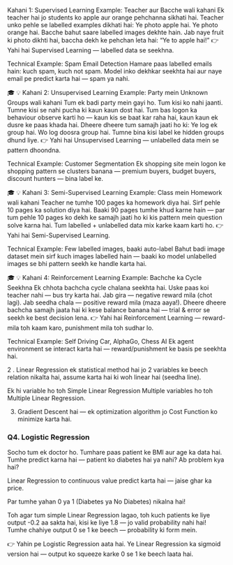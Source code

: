  Kahani 1: Supervised Learning
Example: Teacher aur Bacche wali kahani
Ek teacher hai jo students ko apple aur orange pehchanna sikhati hai. Teacher unko pehle se labelled examples dikhati hai:
Ye photo apple hai.
Ye photo orange hai.
Bacche bahut saare labelled images dekhte hain. Jab naye fruit ki photo dikhti hai, baccha dekh ke pehchan leta hai: “Ye to apple hai!”
👉 Yahi hai Supervised Learning — labelled data se seekhna.

Technical Example: Spam Email Detection
Hamare paas labelled emails hain: kuch spam, kuch not spam.
Model inko dekhkar seekhta hai aur naye email pe predict karta hai — spam ya nahi.

🎓 💡 Kahani 2: Unsupervised Learning
Example: Party mein Unknown Groups wali kahani
Tum ek badi party mein gayi ho. Tum kisi ko nahi jaanti. Tumne kisi se nahi pucha ki kaun kaun dost hai. Tum bas logon ka behaviour observe karti ho — kaun kis se baat kar raha hai, kaun kaun ek dusre ke paas khada hai.
Dheere dheere tum samajh jaati ho ki:
Ye log ek group hai.
Wo log doosra group hai.
Tumne bina kisi label ke hidden groups dhund liye.
👉 Yahi hai Unsupervised Learning — unlabelled data mein se pattern dhoondna.

Technical Example: Customer Segmentation
Ek shopping site mein logon ke shopping pattern se clusters banana — premium buyers, budget buyers, discount hunters — bina label ke.

🎓 💡 Kahani 3: Semi-Supervised Learning
Example: Class mein Homework wali kahani
Teacher ne tumhe 100 pages ka homework diya hai. Sirf pehle 10 pages ka solution diya hai. Baaki 90 pages tumhe khud karne hain — par tum pehle 10 pages ko dekh ke samajh jaati ho ki kis pattern mein question solve karna hai.
Tum labelled + unlabelled data mix karke kaam karti ho.
👉 Yahi hai Semi-Supervised Learning.

Technical Example: Few labelled images, baaki auto-label
Bahut badi image dataset mein sirf kuch images labelled hain — baaki ko model unlabelled images se bhi pattern seekh ke handle karta hai.

🎓 💡 Kahani 4: Reinforcement Learning
Example: Bachche ka Cycle Seekhna
Ek chhota bachcha cycle chalana seekhta hai. Uske paas koi teacher nahi — bus try karta hai. Jab gira — negative reward mila (chot lagi). Jab seedha chala — positive reward mila (maza aaya!).
Dheere dheere bachcha samajh jaata hai ki kese balance banana hai — trial & error se seekh ke best decision lena.
👉 Yahi hai Reinforcement Learning — reward-mila toh kaam karo, punishment mila toh sudhar lo.

Technical Example: Self Driving Car, AlphaGo, Chess AI
Ek agent environment se interact karta hai — reward/punishment ke basis pe seekhta hai.

2 . Linear Regression ek statistical method hai jo 2 variables ke beech relation nikalta hai, assume karta hai ki woh linear hai (seedha line).

Ek hi variable ho toh Simple Linear Regression
Multiple variables ho toh Multiple Linear Regression.

3. Gradient Descent hai — ek optimization algorithm jo Cost Function ko minimize karta hai.

### Q4.  Logistic Regression
Socho tum ek doctor ho. Tumhare paas patient ke BMI aur age ka data hai. Tumhe predict karna hai — patient ko diabetes hai ya nahi?
Ab problem kya hai?

Linear Regression to continuous value predict karta hai — jaise ghar ka price.

Par tumhe yahan 0 ya 1 (Diabetes ya No Diabetes) nikalna hai!

Toh agar tum simple Linear Regression lagao, toh kuch patients ke liye output -0.2 aa sakta hai, kisi ke liye 1.8 — jo valid probability nahi hai!
Tumhe chahiye output 0 se 1 ke beech — probability ki form mein.

👉 Yahin pe Logistic Regression aata hai.
Ye Linear Regression ka sigmoid version hai — output ko squeeze karke 0 se 1 ke beech laata hai.
